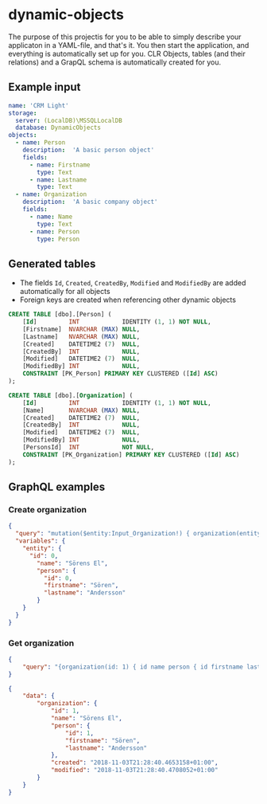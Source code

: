 # dynamic-objects
The purpose of this projectis for you to be able to simply describe your applicaton in a YAML-file, and that's it.
You then start the application, and everything is automatically set up for you. CLR Objects, tables (and their relations) and a GrapQL schema is automatically created for you.

## Example input
```yaml
name: 'CRM Light'
storage:
  server: (LocalDB)\MSSQLLocalDB
  database: DynamicObjects
objects:
  - name: Person
    description:  'A basic person object'
    fields:
      - name: Firstname
        type: Text
      - name: Lastname
        type: Text
  - name: Organization
    description:  'A basic company object'
    fields:
      - name: Name
        type: Text
      - name: Person
        type: Person
```

## Generated tables
* The fields `Id`, `Created`, `CreatedBy`, `Modified` and `ModifiedBy` are added automatically for all objects
* Foreign keys are created when referencing other dynamic objects
```sql
CREATE TABLE [dbo].[Person] (
    [Id]         INT            IDENTITY (1, 1) NOT NULL,
    [Firstname]  NVARCHAR (MAX) NULL,
    [Lastname]   NVARCHAR (MAX) NULL,
    [Created]    DATETIME2 (7)  NULL,
    [CreatedBy]  INT            NULL,
    [Modified]   DATETIME2 (7)  NULL,
    [ModifiedBy] INT            NULL,
    CONSTRAINT [PK_Person] PRIMARY KEY CLUSTERED ([Id] ASC)
);

CREATE TABLE [dbo].[Organization] (
    [Id]         INT            IDENTITY (1, 1) NOT NULL,
    [Name]       NVARCHAR (MAX) NULL,
    [Created]    DATETIME2 (7)  NULL,
    [CreatedBy]  INT            NULL,
    [Modified]   DATETIME2 (7)  NULL,
    [ModifiedBy] INT            NULL,
    [PersonsId]  INT            NOT NULL,
    CONSTRAINT [PK_Organization] PRIMARY KEY CLUSTERED ([Id] ASC)
);

```

## GraphQL examples

### Create organization
```json
{
  "query": "mutation($entity:Input_Organization!) { organization(entity:$entity) { id name } }",
  "variables": {
    "entity": {
      "id": 0,
        "name": "Sörens El",
        "person": {
          "id": 0,
          "firstname": "Sören",
          "lastname": "Andersson"
        }
    }
  }
}
```

### Get organization
```json
{
	"query": "{organization(id: 1) { id name person { id firstname lastname } created modified }}"
}
```

```json
{
    "data": {
        "organization": {
            "id": 1,
            "name": "Sörens El",
            "person": {
                "id": 1,
                "firstname": "Sören",
                "lastname": "Andersson"
            },
            "created": "2018-11-03T21:28:40.4653158+01:00",
            "modified": "2018-11-03T21:28:40.4708052+01:00"
        }
    }
}
```
